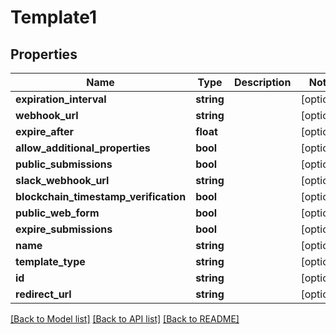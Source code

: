 # Template1

## Properties
Name | Type | Description | Notes
------------ | ------------- | ------------- | -------------
**expiration_interval** | **string** |  | [optional] 
**webhook_url** | **string** |  | [optional] 
**expire_after** | **float** |  | [optional] 
**allow_additional_properties** | **bool** |  | [optional] 
**public_submissions** | **bool** |  | [optional] 
**slack_webhook_url** | **string** |  | [optional] 
**blockchain_timestamp_verification** | **bool** |  | [optional] 
**public_web_form** | **bool** |  | [optional] 
**expire_submissions** | **bool** |  | [optional] 
**name** | **string** |  | [optional] 
**template_type** | **string** |  | [optional] 
**id** | **string** |  | [optional] 
**redirect_url** | **string** |  | [optional] 

[[Back to Model list]](../README.md#documentation-for-models) [[Back to API list]](../README.md#documentation-for-api-endpoints) [[Back to README]](../README.md)



